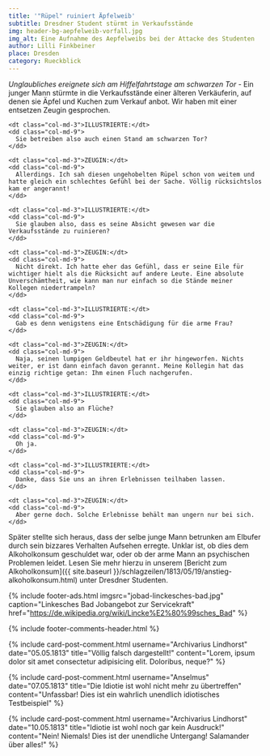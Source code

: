```yaml
---
title: '"Rüpel" ruiniert Äpfelweib'
subtitle: Dresdner Student stürmt in Verkaufsstände
img: header-bg-aepfelweib-vorfall.jpg
img_alt: Eine Aufnahme des Aepfelweibs bei der Attacke des Studenten
author: Lilli Finkbeiner
place: Dresden
category: Rueckblick
---
```


_Unglaubliches ereignete sich am Hiffelfahrtstage am schwarzen Tor_ - Ein junger Mann stürmte in die Verkaufsstände einer älteren Verkäuferin, auf denen sie Äpfel und Kuchen zum Verkauf anbot. Wir haben mit einer entsetzen Zeugin gesprochen.

<!-- The conversation section -->
<div class="container container-fluid">
  <dl class="row">

    <dt class="col-md-3">ILLUSTRIERTE:</dt>
    <dd class="col-md-9">
      Sie betreiben also auch einen Stand am schwarzen Tor?
    </dd>

    <dt class="col-md-3">ZEUGIN:</dt>
    <dd class="col-md-9">
      Allerdings. Ich sah diesen ungehobelten Rüpel schon von weitem und hatte gleich ein schlechtes Gefühl bei der Sache. Völlig rücksichtslos kam er angerannt!
    </dd>

    <dt class="col-md-3">ILLUSTRIERTE:</dt>
    <dd class="col-md-9">
      Sie glauben also, dass es seine Absicht gewesen war die Verkaufsstände zu ruinieren?
    </dd>

    <dt class="col-md-3">ZEUGIN:</dt>
    <dd class="col-md-9">
      Nicht direkt. Ich hatte eher das Gefühl, dass er seine Eile für wichtiger hielt als die Rücksicht auf andere Leute. Eine absolute Unverschämtheit, wie kann man nur einfach so die Stände meiner Kollegen niedertrampeln?
    </dd>

    <dt class="col-md-3">ILLUSTRIERTE:</dt>
    <dd class="col-md-9">
      Gab es denn wenigstens eine Entschädigung für die arme Frau?
    </dd>

    <dt class="col-md-3">ZEUGIN:</dt>
    <dd class="col-md-9">
      Naja, seinen lumpigen Geldbeutel hat er ihr hingeworfen. Nichts weiter, er ist dann einfach davon gerannt. Meine Kollegin hat das einzig richtige getan: Ihm einen Fluch nachgerufen.
    </dd>

    <dt class="col-md-3">ILLUSTRIERTE:</dt>
    <dd class="col-md-9">
      Sie glauben also an Flüche?
    </dd>

    <dt class="col-md-3">ZEUGIN:</dt>
    <dd class="col-md-9">
      Oh ja.
    </dd>

    <dt class="col-md-3">ILLUSTRIERTE:</dt>
    <dd class="col-md-9">
      Danke, dass Sie uns an ihren Erlebnissen teilhaben lassen.
    </dd>

    <dt class="col-md-3">ZEUGIN:</dt>
    <dd class="col-md-9">
      Aber gerne doch. Solche Erlebnisse behält man ungern nur bei sich.
    </dd>
    
  </dl>
</div>

Später stellte sich heraus, dass der selbe junge Mann betrunken am Elbufer durch sein bizzares Verhalten Aufsehen erregte. Unklar ist, ob dies dem Alkoholkonsum geschuldet war, oder ob der arme Mann an psychischen Problemen leidet. Lesen Sie mehr hierzu in unserem [Bericht zum Alkoholkonsum]({{ site.baseurl }}/schlagzeilen/1813/05/19/anstieg-alkoholkonsum.html) unter Dresdner Studenten.

{% include footer-ads.html 
  imgsrc="jobad-linckesches-bad.jpg"
  caption="Linkesches Bad Jobangebot zur Servicekraft"
  href="https://de.wikipedia.org/wiki/Lincke%E2%80%99sches_Bad"
%}

{% include footer-comments-header.html %}

{% include card-post-comment.html 
  username="Archivarius Lindhorst"
  date="05.05.1813"
  title="Völlig falsch dargestellt!"
  content="Lorem, ipsum dolor sit amet consectetur adipisicing elit. Doloribus, neque?"
%}

{% include card-post-comment.html 
  username="Anselmus"
  date="07.05.1813"
  title="Die Idiotie ist wohl nicht mehr zu übertreffen"
  content="Unfassbar! Dies ist ein wahrlich unendlich idiotisches Testbeispiel"
%}

{% include card-post-comment.html 
  username="Archivarius Lindhorst"
  date="10.05.1813"
  title="Idiotie ist wohl noch gar kein Ausdruck!"
  content="Nein! Niemals! Dies ist der unendliche Untergang! Salamander über alles!"
%}
